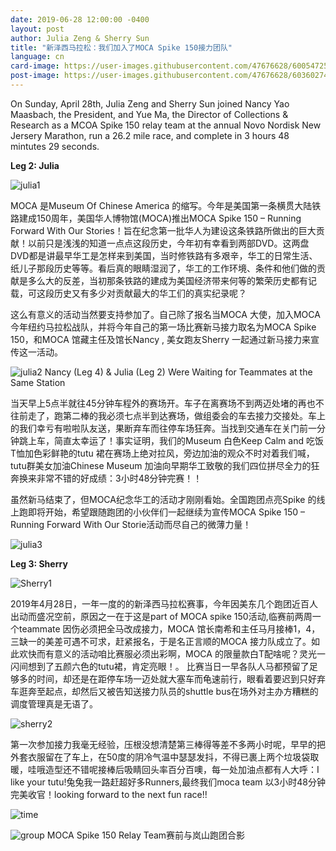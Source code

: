 ```yaml
---
date: 2019-06-28 12:00:00 -0400
layout: post
author: Julia Zeng & Sherry Sun
title: "新泽西马拉松：我们加入了MOCA Spike 150接力团队"
language: cn
card-image: https://user-images.githubusercontent.com/47676628/60054725-561ea880-96a9-11e9-8445-8b960d2ba5e9.jpg
post-image: https://user-images.githubusercontent.com/47676628/60360274-5c629c80-99a9-11e9-8711-003aac338726.jpg
---
```


On Sunday, April 28th, Julia Zeng and Sherry Sun joined Nancy Yao Maasbach, the President, and Yue Ma, the Director of Collections & Research as a MCOA Spike 150 relay team at the annual Novo Nordisk New Jersery Marathon, run a 26.2 mile race, and complete in 3 hours 48 mintutes 29 seconds.      
<!--more-->

**Leg 2: Julia** 

![julia1](https://user-images.githubusercontent.com/47676628/60357564-f0c90100-99a1-11e9-9d43-8eea29371537.jpg)

MOCA 是Museum Of Chinese America 的缩写。今年是美国第一条横贯大陆铁路建成150周年，美国华人博物馆(MOCA)推出MOCA Spike 150 – Running Forward With Our Stories！旨在纪念第一批华人为建设这条铁路所做出的巨大贡献！以前只是浅浅的知道一点点这段历史，今年初有幸看到两部DVD。这两盘DVD都是讲最早华工是怎样来到美国，当时修铁路有多艰辛，华工的日常生活、纸儿子那段历史等等。看后真的眼睛湿润了，华工的工作环境、条件和他们做的贡献是多么大的反差，当初那条铁路的建成为美国经济带来何等的繁荣历史都有记载，可这段历史又有多少对贡献最大的华工们的真实纪录呢？

这么有意义的活动当然要支持参加了。自己除了报名当MOCA 大使，加入MOCA 今年纽约马拉松战队，并将今年自己的第一场比赛新马接力取名为MOCA Spike 150，和MOCA 馆藏主任️及馆长Nancy , 美女跑友Sherry 一起通过新马接力来宣传这一活动。

![julia2](https://user-images.githubusercontent.com/47676628/60357577-fd4d5980-99a1-11e9-9596-f6309ed8fb96.jpg)
Nancy (Leg 4) & Julia (Leg 2) Were Waiting for Teammates at the Same Station 

当天早上5点半就往45分钟车程外的赛场开。车子在离赛场不到两迈处堵的再也不往前走了，跑第二棒的我必须七点半到达赛场，做组委会的车去接力交接处。车上的我们幸亏有啦啦队友送，果断弃车而往停车场狂奔。当找到交通车在关门前一分钟跳上车，简直太幸运了！事实证明，我们的Museum 白色Keep Calm and 吃饭T恤加色彩鲜艳的tutu 裙在赛场上绝对拉风，旁边加油的观众不时对着我们喊，tutu群美女加油Chinese Museum 加油向早期华工致敬的我们四位拼尽全力的狂奔换来非常不错的好成绩：3小时48分钟完赛！！

虽然新马结束了，但MOCA纪念华工的活动才刚刚看始。全国跑团点亮Spike 的线上跑即将开始，希望跟随跑团的小伙伴们一起继续为宣传MOCA Spike 150 – Running Forward With Our Storie活动而尽自己的微薄力量！

![julia3](https://user-images.githubusercontent.com/47676628/60357529-dc850400-99a1-11e9-9fcb-8c07fee6aeac.jpg)

**Leg 3: Sherry**

![Sherry1](https://user-images.githubusercontent.com/47676628/60357680-51583e00-99a2-11e9-8bb5-f3ea35e4c820.jpg)

2019年4月28日，一年一度的的新泽西马拉松赛事，今年因美东几个跑团近百人出动而盛况空前，原因之一在于这是part of MOCA spike 150活动,临赛前两周一个teammate 因伤必须把全马改成接力，MOCA 馆长南希和主任马月接棒1，4，三缺一的美差可遇不可求，赶紧报名，于是名正言顺的MOCA 接力队成立了。如此欢快而有意义的活动咱比赛服必须出彩啊，MOCA 的限量款白T配啥呢？灵光一闪间想到了五颜六色的tutu裙，肯定亮眼！。                           比赛当日一早各队人马都预留了足够多的时间，却还是在距停车场一迈处就大塞车而龟速前行，眼看着要迟到只好弃车逛奔至起点，却然后又被告知送接力队员的shuttle bus在场外对主办方糟糕的调度管理真是无语了。         

![sherry2](https://user-images.githubusercontent.com/47676628/60358781-13a8e480-99a5-11e9-931e-b6be60bbc035.jpg)

第一次参加接力我毫无经验，压根没想清楚第三棒得等差不多两小时呢，早早的把外套衣服留在了车上，在50度的阴冷气温中瑟瑟发抖，不得已裹上两个垃圾袋取暖，哇哦造型还不错呢接棒后吸睛回头率百分百噢，每一处加油点都有人大呼：I like your tutu!兔兔我一路赶超好多Runners,最终我们moca team 以3小时48分钟完美收官！looking forward to the next fun race!!

![time](https://user-images.githubusercontent.com/47676628/60355241-f1f72f80-999b-11e9-841d-3115fdedd4c0.jpg)

![group](https://user-images.githubusercontent.com/47676628/60054791-8e25eb80-96a9-11e9-9715-1a7371853fdc.jpg)
MOCA Spike 150 Relay Team赛前与岚山跑团合影

